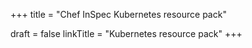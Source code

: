 +++
title = "Chef InSpec Kubernetes resource pack"

draft = false
linkTitle = "Kubernetes resource pack"
+++